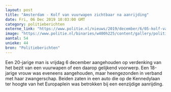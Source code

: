 ```yaml
---
layout: post
title: "Amsterdam - Kolf van vuurwapen zichtbaar na aanrijding"
date: Fri, 06 Dec 2019 10:03:00 GMT
category: politieberichten
externe_link: "https://www.politie.nl/nieuws/2019/december/6/05-kolf-van-vuurwapen-zichtbaar-na-aanrijding.html"
image: "https://www.politie.nl/binaries/w400h225/content/gallery/politie/nieuws/2018/december/05-am/drugstester.jpg"
aantal: 54
unieke: 44
bron: "Politieberichten"
---
```


Een 20-jarige man is vrijdag 6 december aangehouden op verdenking van het bezit van een vuurwapen of een daarop gelijkend voorwerp. Een 18-jarige vrouw was eveneens aangehouden, maar heengezonden in verband met haar zwangerschap. Beiden zaten in een auto die op de Kennedylaan ter hoogte van het Europaplein was betrokken bij een eenzijdige aanrijding.
